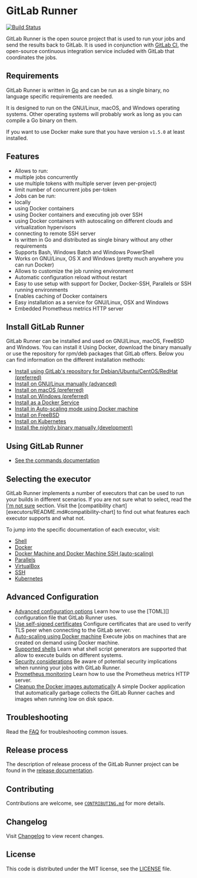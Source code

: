 # GitLab Runner

[![Build Status](https://gitlab.com/gitlab-org/gitlab-ci-multi-runner/badges/master/build.svg)](https://gitlab.com/gitlab-org/gitlab-ci-multi-runner)

GitLab Runner is the open source project that is used to run your jobs and
send the results back to GitLab. It is used in conjunction with [GitLab CI][ci],
the open-source continuous integration service included with GitLab that
coordinates the jobs.

## Requirements

GitLab Runner is written in [Go][golang] and can be run as a single binary, no
language specific requirements are needed.

It is designed to run on the GNU/Linux, macOS, and Windows operating systems.
Other operating systems will probably work as long as you can compile a Go
binary on them.

If you want to use Docker make sure that you have version `v1.5.0` at least
installed.

## Features

- Allows to run:
 - multiple jobs concurrently
 - use multiple tokens with multiple server (even per-project)
 - limit number of concurrent jobs per-token
- Jobs can be run:
 - locally
 - using Docker containers
 - using Docker containers and executing job over SSH
 - using Docker containers with autoscaling on different clouds and virtualization hypervisors
 - connecting to remote SSH server
- Is written in Go and distributed as single binary without any other requirements
- Supports Bash, Windows Batch and Windows PowerShell
- Works on GNU/Linux, OS X and Windows (pretty much anywhere you can run Docker)
- Allows to customize the job running environment
- Automatic configuration reload without restart
- Easy to use setup with support for Docker, Docker-SSH, Parallels or SSH running environments
- Enables caching of Docker containers
- Easy installation as a service for GNU/Linux, OSX and Windows
- Embedded Prometheus metrics HTTP server

## Install GitLab Runner

GitLab Runner can be installed and used on GNU/Linux, macOS, FreeBSD and Windows.
You can install it Using Docker, download the binary manually or use the
repository for rpm/deb packages that GitLab offers. Below you can find
information on the different installation methods:

- [Install using GitLab's repository for Debian/Ubuntu/CentOS/RedHat (preferred)](install/linux-repository.md)
- [Install on GNU/Linux manually (advanced)](install/linux-manually.md)
- [Install on macOS (preferred)](install/osx.md)
- [Install on Windows (preferred)](install/windows.md)
- [Install as a Docker Service](install/docker.md)
- [Install in Auto-scaling mode using Docker machine](install/autoscaling.md)
- [Install on FreeBSD](install/freebsd.md)
- [Install on Kubernetes](install/kubernetes.md)
- [Install the nightly binary manually (development)](install/bleeding-edge.md)

## Using GitLab Runner

- [See the commands documentation](commands/README.md)

## Selecting the executor

GitLab Runner implements a number of executors that can be used to run your
builds in different scenarios. If you are not sure what to select, read the
[I'm not sure](executors/README.md#imnotsure) section.
Visit the [compatibility chart][executors/README.md#compatibility-chart] to find
out what features each executor supports and what not.

To jump into the specific documentation of each executor, visit:

- [Shell](executors/shell.md)
- [Docker](executors/docker.md)
- [Docker Machine and Docker Machine SSH (auto-scaling)](install/autoscaling.md)
- [Parallels](executors/parallels.md)
- [VirtualBox](executors/virtualbox.md)
- [SSH](executors/ssh.md)
- [Kubernetes](executors/kubernetes.md)

## Advanced Configuration

- [Advanced configuration options](configuration/advanced-configuration.md) Learn how to use the [TOML][] configuration file that GitLab Runner uses.
- [Use self-signed certificates](configuration/tls-self-signed.md) Configure certificates that are used to verify TLS peer when connecting to the GitLab server.
- [Auto-scaling using Docker machine](configuration/autoscaling.md) Execute jobs on machines that are created on demand using Docker machine.
- [Supported shells](shells/README.md) Learn what shell script generators are supported that allow to execute builds on different systems.
- [Security considerations](security/index.md) Be aware of potential security implications when running your jobs with GitLab Runner.
- [Prometheus monitoring](monitoring/README.md) Learn how to use the Prometheus metrics HTTP server.
- [Cleanup the Docker images automatically](https://gitlab.com/gitlab-org/gitlab-runner-docker-cleanup) A simple Docker application that automatically garbage collects the GitLab Runner caches and images when running low on disk space.

## Troubleshooting

Read the [FAQ](faq/README.md) for troubleshooting common issues.

## Release process

The description of release process of the GitLab Runner project can be found in
the [release documentation](release_process/README.md).

## Contributing

Contributions are welcome, see [`CONTRIBUTING.md`][contribute] for more details.

## Changelog

Visit [Changelog] to view recent changes.

## License

This code is distributed under the MIT license, see the [LICENSE][] file.

[ci]: https://about.gitlab.com/gitlab-ci
[Changelog]: https://gitlab.com/gitlab-org/gitlab-ci-multi-runner/blob/master/CHANGELOG.md
[contribute]: https://gitlab.com/gitlab-org/gitlab-ci-multi-runner/blob/master/CONTRIBUTING.md
[golang]: https://golang.org/
[LICENSE]: https://gitlab.com/gitlab-org/gitlab-ci-multi-runner/blob/master/LICENSE
